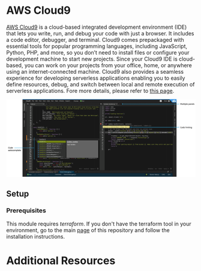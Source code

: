 # AWS Cloud9
[AWS Cloud9](https://aws.amazon.com/cloud9/) is a cloud-based integrated development environment (IDE) that lets you write, run, and debug your code with just a browser. It includes a code editor, debugger, and terminal. Cloud9 comes prepackaged with essential tools for popular programming languages, including JavaScript, Python, PHP, and more, so you don’t need to install files or configure your development machine to start new projects. Since your Cloud9 IDE is cloud-based, you can work on your projects from your office, home, or anywhere using an internet-connected machine. Cloud9 also provides a seamless experience for developing serverless applications enabling you to easily define resources, debug, and switch between local and remote execution of serverless applications. Fore more details, please refer to [this page](https://aws.amazon.com/cloud9/details/).

![aws-c9-editor](../../images/aws-c9-editor.png)

## Setup
### Prerequisites
This module requires *terraform*. If you don't have the terraform tool in your environment, go to the main [page](https://github.com/Young-ook/terraform-aws-ssm) of this repository and follow the installation instructions.

# Additional Resources
